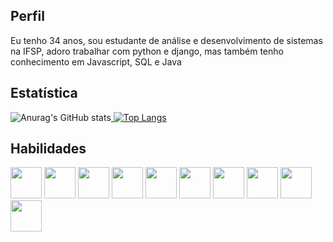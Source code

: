 ## Perfil
Eu tenho 34 anos, sou estudante de análise e desenvolvimento de sistemas na IFSP, adoro trabalhar com python e django, mas também tenho conhecimento em Javascript, SQL e Java
## Estatística
![Anurag's GitHub stats](https://github-readme-stats.vercel.app/api?username=RafaelMaldivas&show_icons=true&theme=radical)[
![Top Langs](https://github-readme-stats.vercel.app/api/top-langs/?username=RafaelMaldivas&layout=compact)](https://github.com/anuraghazra/github-readme-stats)
## Habilidades
<p float="left">
	<img src="https://cdn.jsdelivr.net/gh/devicons/devicon/icons/angularjs/angularjs-original.svg" width="50" height="50" />
	<img src="https://cdn.jsdelivr.net/gh/devicons/devicon/icons/bootstrap/bootstrap-original.svg" width="50" height="50"/>
	<img src="https://cdn.jsdelivr.net/gh/devicons/devicon/icons/css3/css3-original.svg" width="50" height="50" />
<img src="https://cdn.jsdelivr.net/gh/devicons/devicon/icons/debian/debian-original.svg" width="50" height="50"/>
<img src="https://cdn.jsdelivr.net/gh/devicons/devicon/icons/django/django-original.svg" width="50" height="50"/>
<img src="https://cdn.jsdelivr.net/gh/devicons/devicon/icons/javascript/javascript-original.svg" width="50" height="50" />
<img src="https://cdn.jsdelivr.net/gh/devicons/devicon/icons/linux/linux-original.svg" width="50" height="50"/>
<img src="https://cdn.jsdelivr.net/gh/devicons/devicon/icons/mysql/mysql-original.svg" width="50" height="50"/>
<img src="https://cdn.jsdelivr.net/gh/devicons/devicon/icons/php/php-original.svg" width="50" height="50" />
<img src="https://cdn.jsdelivr.net/gh/devicons/devicon/icons/python/python-original-wordmark.svg" width="50" height="50" />

</p>
